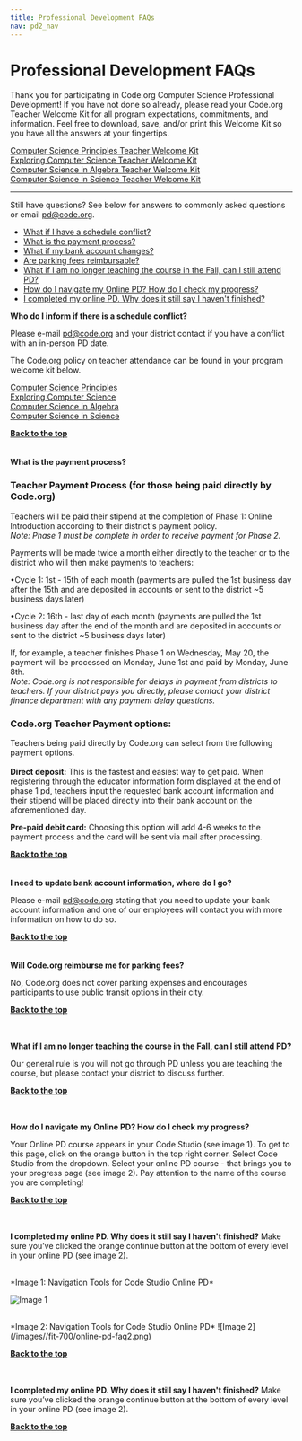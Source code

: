 ```yaml
---
title: Professional Development FAQs
nav: pd2_nav
---
```

<a id="top"></a>

# Professional Development FAQs

Thank you for participating in Code.org Computer Science Professional Development! If you have not done so already, please read your Code.org Teacher Welcome Kit for all program expectations, commitments, and information. Feel free to download, save, and/or print this Welcome Kit so you have all the answers at your fingertips. 

[Computer Science Principles Teacher Welcome Kit](code.org/welcome-csp)
<br/>
[Exploring Computer Science Teacher Welcome Kit](code.org/welcome-ecs)
<br/>
[Computer Science in Algebra Teacher Welcome Kit](code.org/welcome-algebra)
<br/>
[Computer Science in Science Teacher Welcome Kit](code.org/welcome-science)


----------

Still have questions? See below for answers to commonly asked questions or email [pd@code.org](pd@code.org).
<br/>

- [What if I have a schedule conflict?](#sched)
- [What is the payment process?](#pay)
- [What if my bank account changes?](#acct)	
- [Are parking fees reimbursable?](#park)
- [What if I am no longer teaching the course in the Fall, can I still attend PD?](#fall)
- [How do I navigate my Online PD? How do I check my progress?](#progress)
- [I completed my online PD. Why does it still say I haven't finished?](#complete)


**Who do I inform if there is a schedule conflict?**

Please e-mail pd@code.org and your district contact if you have a conflict with an in-person PD date.

The Code.org policy on teacher attendance can be found in your program welcome kit below.

[Computer Science Principles](code.org/welcome-csp)
<br/>
[Exploring Computer Science](code.org/welcome-ecs)
<br/>
[Computer Science in Algebra](code.org/welcome-algebra)
<br/>
[Computer Science in Science](code.org/welcome-science)

[**Back to the top**](#top)
<br/>
<br/>
<br/>
<a id="pay"></a>
**What is the payment process?**

### Teacher Payment Process (for those being paid directly by Code.org) ###

Teachers will be paid their stipend at the completion of Phase 1: Online Introduction according to their district's payment policy.
</br>
*Note: Phase 1 must be complete in order to receive payment for Phase 2.*

Payments will be made twice a month either directly to the teacher or to the district who will then make payments to teachers:

•Cycle 1: 1st - 15th of each month (payments are pulled the 1st business day after the 15th and are deposited in accounts or sent to the district ~5 business days later)

•Cycle 2: 16th - last day of each month (payments are pulled the 1st business day after the end of the month and are deposited in accounts or sent to the district ~5 business days later)

If, for example, a teacher finishes Phase 1 on Wednesday, May 20, the payment will be processed on Monday, June 1st and paid by Monday, June 8th. 
<br/>
*Note: Code.org is not responsible for delays in payment from districts to teachers. If your district pays you directly, please contact your district finance department with any payment delay questions.*

### Code.org Teacher Payment options: ###

Teachers being paid directly by Code.org can select from the following payment options.
<br/>
<br/>
**Direct deposit:** This is the fastest and easiest way to get paid. When registering through the educator information form displayed at the end of phase 1 pd, teachers input the requested bank account information and their stipend will be placed directly into their bank account on the aforementioned day.

**Pre-paid debit card:** Choosing this option will add 4-6 weeks to the payment process and the card will be sent via mail after processing.

[**Back to the top**](#top)
<br/>
<br/>
<br/>
<a id="acct"></a>
**I need to update bank account information, where do I go?**

Please e-mail pd@code.org stating that you need to update your bank account information and one of our employees will contact you with more information on how to do so.

[**Back to the top**](#top)
<br/>
<br/>
<br/>
<a id="park"></a>
**Will Code.org reimburse me for parking fees?**

No, Code.org does not cover parking expenses and encourages participants to use public transit options in their city.

[**Back to the top**](#top)
<br/>
<br/>
<br/>
<a id="fall"></a>

**What if I am no longer teaching the course in the Fall, can I still attend PD?**

Our general rule is you will not go through PD unless you are teaching the course, but please contact your district to discuss further.

[**Back to the top**](#top)
<br/>
<br/>
<br/>
<a id="progress"></a>

**How do I navigate my Online PD? How do I check my progress?**

Your Online PD course appears in your Code Studio (see image 1). To get to this page, click on the orange button in the top right corner. Select Code Studio from the dropdown. Select your online PD course - that brings you to your progress page (see image 2). Pay attention to the name of the course you are completing!

[**Back to the top**](#top)
<br/>
<br/>
<br/>
<a id="complete"></a>

**I completed my online PD. Why does it still say I haven't finished?**
Make sure you’ve clicked the orange continue button at the bottom of every level in your online PD (see image 2). 

<br/>
*Image 1: Navigation Tools for Code Studio Online PD*

![Image 1](/images//fit-700/online-pd-faq.png)

<br/>
*Image 2: Navigation Tools for Code Studio Online PD*
![Image 2](/images//fit-700/online-pd-faq2.png)

[**Back to the top**](#top)
<br/>
<br/>
<br/>

**I completed my online PD. Why does it still say I haven't finished?**
Make sure you’ve clicked the orange continue button at the bottom of every level in your online PD (see image 2).

[**Back to the top**](#top)
<br/>
<br/>
<br/>
